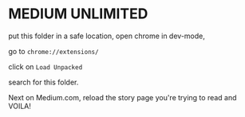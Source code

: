 # MEDIUM UNLIMITED

put this folder in a safe location, open chrome in dev-mode, 

go to ``` chrome://extensions/ ```

click on ``` Load Unpacked ```

search for this folder.

Next on Medium.com, reload the story page you're trying to read and VOILA!